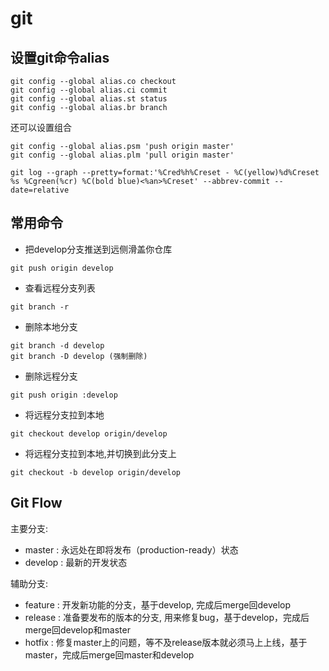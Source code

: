# git

## 设置git命令alias

```
git config --global alias.co checkout
git config --global alias.ci commit
git config --global alias.st status
git config --global alias.br branch
```

还可以设置组合
```
git config --global alias.psm 'push origin master'
git config --global alias.plm 'pull origin master'
```

```
git log --graph --pretty=format:'%Cred%h%Creset - %C(yellow)%d%Creset %s %Cgreen(%cr) %C(bold blue)<%an>%Creset' --abbrev-commit --date=relative
```

## 常用命令

- 把develop分支推送到远侧滑盖你仓库

```
git push origin develop
```

- 查看远程分支列表

```
git branch -r
```

- 删除本地分支

```
git branch -d develop
git branch -D develop (强制删除)
```

- 删除远程分支
```
git push origin :develop
```

- 将远程分支拉到本地
```
git checkout develop origin/develop
```

- 将远程分支拉到本地,并切换到此分支上
```
git checkout -b develop origin/develop
```

## Git Flow

主要分支:

- master    : 永远处在即将发布（production-ready）状态
- develop   : 最新的开发状态

辅助分支:
- feature   : 开发新功能的分支，基于develop, 完成后merge回develop
- release   : 准备要发布的版本的分支, 用来修复bug，基于develop，完成后merge回develop和master
- hotfix    : 修复master上的问题，等不及release版本就必须马上上线，基于master，完成后merge回master和develop
